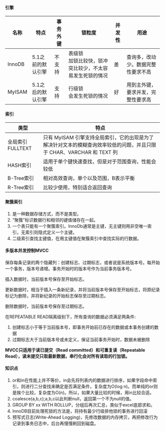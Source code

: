 
#### 引擎
| 名称  | 特点 | 事务外键 | 锁粒度 | 并发性 | 用途 |
| ------------- | ------------- | ------------- | ------------- | ------------- |------------- |
| InnoDB  | 5.1之前的默认引擎  | 不支持    | 表级锁<br >加锁比较快，锁冲突比较少，不太容易发生死锁的情况    | 差 | 查询多，改动少。数据完整性要求不高 |
| MyISAM  | 5.1之后的默认引擎  | 支持  | 行级锁<br >会发生死锁的情况  | 好 | 用到主外键，要求并发，完整性要求高 |



#### 索引

| 类型 | 特点 |
| ------------- | ------------- |
| 全局索引FULLTEXT | 只有 MyISAM 引擎支持全局索引，它的出现是为了解决针对文本的模糊查询效率较低的问题，并且只限于 CHAR、VARCHAR 和 TEXT 列 |
| HASH索引 | 适用于单个键快速查找，但是对于范围查询，性能会较低 |
| B-Tree索引 | 相对高效查询，单个以及范围，B表示平衡 |
| R-Tree索引 | 比较少使用，特别适合返回查询 |

#### 聚簇索引

1. 是一种数据存储方式，而不是类型。
2. “聚簇”标识数据行和相邻的键值储存在一起。
3. 一个表只能有一个聚簇索引。InnoDb通常是主键，无主键则用非空唯一索引，无索引则隐式定义一个主键。
4. 二级索引查找主键值，在用主键值在聚簇索引中查找实际的行数据。





#### 多版本并发控制MVCC
保存每条记录的两个隐藏列：创建标志、过期标志，或者说是系统版本号。每开始一个事务，版本号递增。事务开始时的版本号作为当前事务版本号。

插入数据时，当前版本号保存至开始标志。

更新数据时，相当于插入一条新纪录，并将当前版本号保存至开始标志，将原纪录标记为删除，并将新纪录的开始标志保存至过期标志。

删除数据时，当前版本号保存至过期标志。

在REPEATABLE READ隔离级别下，所有查询的数据必须满足两条件:

1. 创建标志小于等于当前版本号，即事务开始前已存在的数据或本事务创建的数据
2. 过期标志大于当前版本号或未定义，保证当前事务开始时，数据未被删除

**MVCC只适用于读已提交（Read committed）和可重复读（Repeatable Read），读未提交只取最新数据，串行化会对所有读取的行加锁。**



#### 知识点  

1.  or和in在性能上并不等价，in会先将列表内的数据进行排序，如果字段命中索引，则进行二分查找来确定是否满足条件，复杂度为O(log n)。而单纯的or则是挨个比较，复杂度为O(n)。所以，如果大量比较的时候，用in比较合适。
2.  coalesce(a,b,c);a,b,c以此判断null，返回第一个不为null的值。
3.  GROUP BY xx WITH ROLLUP，分组后再次汇总，类似于excel底部求和。
4.  InnoDB目前处理死锁的方法是，将持有最少行级排他锁的事务进行回滚
5.  预写式日志(Write-Ahead Logging)，先修改数据的内存拷贝，再把修改行为记录到事务日志中，后台再慢慢刷回到磁盘。
